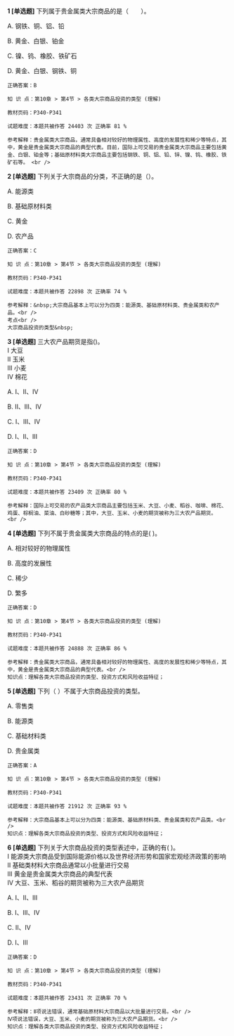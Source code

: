 **1 [单选题]** 下列属于贵金属类大宗商品的是（&emsp;&emsp;）。 

A. 钢铁、铜、铝、铅

B. 黄金、白银、铂金

C. 镍、钨、橡胶、铁矿石

D. 黄金、白银、钢铁、铜 

```
正确答案：B

知 识 点：第10章 > 第4节 > 各类大宗商品投资的类型 (理解)

教材页码：P340-P341

试题难度：本题共被作答 24403 次 正确率 81 %

参考解释：贵金属类大宗商品，通常具备相对较好的物理属性、高度的发展性和稀少等特点，其中，黄金是贵金属类大宗商品的典型代表。目前，国际上可交易的贵金属类大宗商品主要包括黄金、白银、铂金等；基础原材料类大宗商品主要包括钢铁、铜、铝、铅、锌、镍、钨、橡胶、铁矿石等。 <br />

```


**2 [单选题]** 下列关于大宗商品的分类，不正确的是（）。

A. 能源类

B. 基础原材料类

C. 黄金

D. 农产品

```
正确答案：C

知 识 点：第10章 > 第4节 > 各类大宗商品投资的类型 (理解)

教材页码：P340-P341

试题难度：本题共被作答 22898 次 正确率 74 %

参考解释：&nbsp;大宗商品基本上可以分为四类：能源类、基础原材料类、贵金属类和农产品。<br />
考点<br />
大宗商品投资的类型&nbsp;
```


**3 [单选题]** 三大农产品期货是指()。 <br />
Ⅰ 大豆 <br />
Ⅱ 玉米 <br />
Ⅲ 小麦 <br />
Ⅳ 棉花 

A. Ⅰ、Ⅱ、Ⅳ

B. Ⅱ、Ⅲ、Ⅳ

C. Ⅰ、Ⅲ、Ⅳ

D. Ⅰ、Ⅱ、Ⅲ 

```
正确答案：D

知 识 点：第10章 > 第4节 > 各类大宗商品投资的类型 (理解)

教材页码：P340-P341

试题难度：本题共被作答 23409 次 正确率 80 %

参考解释：国际上可交易的农产品类大宗商品主要包括玉米、大豆、小麦、稻谷、咖啡、棉花、鸡蛋、棕榈油、菜油、白砂糖等；其中，大豆、玉米、小麦的期货被称为三大农产品期货。 <br />

```


**4 [单选题]** 下列不属于贵金属类大宗商品的特点的是( )。

A. 相对较好的物理属性

B. 高度的发展性

C. 稀少

D. 繁多 

```
正确答案：D

知 识 点：第10章 > 第4节 > 各类大宗商品投资的类型 (理解)

教材页码：P340-P341

试题难度：本题共被作答 24888 次 正确率 86 %

参考解释：贵金属类大宗商品，通常具备相对较好的物理属性、高度的发展性和稀少等特点，其中，黄金是贵金属类大宗商品的典型代表。<br />
知识点：理解各类大宗商品投资的类型、投资方式和风险收益特征；
```


**5 [单选题]** 下列（     ）不属于大宗商品投资的类型。

A. 零售类

B. 能源类

C. 基础材料类

D. 贵金属类

```
正确答案：A

知 识 点：第10章 > 第4节 > 各类大宗商品投资的类型 (理解)

教材页码：P340-P341

试题难度：本题共被作答 21912 次 正确率 93 %

参考解释：大宗商品基本上可以分为四类：能源类、基础原材料类、贵金属类和农产品类。<br />
知识点：理解各类大宗商品投资的类型、投资方式和风险收益特征；
```


**6 [单选题]** 下列关于大宗商品投资的类型表述中，正确的有( )。 <br />
Ⅰ 能源类大宗商品受到国际能源价格以及世界经济形势和国家宏观经济政策的影响 <br />
Ⅱ 基础类材料大宗商品通常以小批量进行交易 <br />
Ⅲ 黄金是贵金属类大宗商品的典型代表 <br />
Ⅳ 大豆、玉米、稻谷的期货被称为三大农产品期货

A. Ⅰ、Ⅱ、Ⅲ

B. Ⅰ、Ⅲ、Ⅳ

C. Ⅱ、Ⅳ

D. Ⅰ、Ⅲ 

```
正确答案：D

知 识 点：第10章 > 第4节 > 各类大宗商品投资的类型 (理解)

教材页码：P340-P341

试题难度：本题共被作答 23431 次 正确率 70 %

参考解释：Ⅱ项说法错误，通常基础原材料大宗商品以大批量进行交易。<br />
Ⅳ项说法错误，大豆、玉米、小麦的期货被称为三大农产品期货。<br />
知识点：理解各类大宗商品投资的类型、投资方式和风险收益特征；
```

